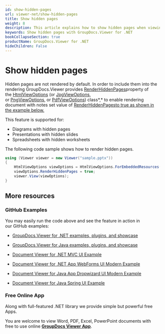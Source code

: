 ```yaml
---
id: show-hidden-pages
url: viewer-net/show-hidden-pages
title: Show hidden pages
weight: 8
description: This article explains how to show hidden pages when viewing documents with GroupDocs.Viewer within your .NET applications.
keywords: Show hidden pages with GroupDocs.Viewer for .NET
bookCollapseSection: true
productName: GroupDocs.Viewer for .NET
hideChildren: False
---
```


# Show hidden pages

Hidden pages are not rendered by default. In order to include them into the rendering GroupDocs.Viewer provides [RenderHiddenPages](https://apireference.groupdocs.com/net/viewer/groupdocs.viewer.options/baseviewoptions/properties/renderhiddenpages)property of the [HtmlViewOptions](https://apireference.groupdocs.com/net/viewer/groupdocs.viewer.options/htmlviewoptions) (or [JpgViewOptions](https://apireference.groupdocs.com/net/viewer/groupdocs.viewer.options/jpgviewoptions), or [PngViewOptions](https://apireference.groupdocs.com/net/viewer/groupdocs.viewer.options/pngviewoptions), or [PdfViewOptions](https://apireference.groupdocs.com/net/viewer/groupdocs.viewer.options/pdfviewoptions)) class*,* to enable rendering document with notes set value of [RenderHiddenPages](http://renderhiddenpages/)[to true as shown in the example below.](http://renderhiddenpages/)

This feature is supported for:

*   Diagrams with hidden pages
*   Presentations with hidden slides
*   Spreadsheets with hidden worksheets

The following code sample shows how to render hidden pages.

```csharp
using (Viewer viewer = new Viewer("sample.pptx"))
{
	HtmlViewOptions viewOptions = HtmlViewOptions.ForEmbeddedResources();
    viewOptions.RenderHiddenPages = true;
    viewer.View(viewOptions); 
}
```

## More resources

### GitHub Examples

You may easily run the code above and see the feature in action in our GitHub examples:

*   [GroupDocs.Viewer for .NET examples, plugins, and showcase](https://github.com/groupdocs-viewer/GroupDocs.Viewer-for-.NET)
    
*   [GroupDocs.Viewer for Java examples, plugins, and showcase](https://github.com/groupdocs-viewer/GroupDocs.Viewer-for-Java)
    
*   [Document Viewer for .NET MVC UI Example](https://github.com/groupdocs-viewer/GroupDocs.Viewer-for-.NET-MVC) 
    
*   [Document Viewer for .NET App WebForms UI Modern Example](https://github.com/groupdocs-viewer/GroupDocs.Viewer-for-.NET-WebForms)
    
*   [Document Viewer for Java App Dropwizard UI Modern Example](https://github.com/groupdocs-viewer/GroupDocs.Viewer-for-Java-Dropwizard)
    
*   [Document Viewer for Java Spring UI Example](https://github.com/groupdocs-viewer/GroupDocs.Viewer-for-Java-Spring)
    

### Free Online App

Along with full-featured .NET library we provide simple but powerful free Apps.

You are welcome to view Word, PDF, Excel, PowerPoint documents with free to use online **[GroupDocs Viewer App](https://products.groupdocs.app/viewer)**.
